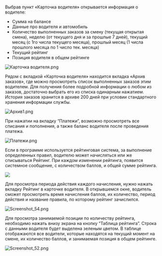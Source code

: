 Выбрав пункт «Карточка водителя» открывается информация о водителе:

* Сумма на балансе
* Данные про водителя и автомобиль
* Количество выполненных заказов за смену (текущая открытая смена), неделю (от текущего дня и за прошлые 7 дней), текущий месяц (с 1го числа текущего месяца), прошлый месяц (1 числа прошлого месяца по 1 число тек. месяца)
* Текущий рейтинг
* Позиция водителя в общем рейтинге

![Карточка водителя.png](https://txcloud.atlassian.net/wiki/download/thumbnails/27525370/qF9y0v_GVMrpjICcrDHwIAABHjP10PdGmI-y5VY0lYq21CqI3dwX552vNOhg3iCpEyvSC-9CT4yBjuHGGDTpHb69SOKb0PvC4xtkFgNiftBiYynaKDPGzHO_OcYLBBOzoALVvU2A?version=1&modificationDate=1600351075473&cacheVersion=1&api=v2&width=176&height=142)

Рядом с вкладкой «Карточка водителя» находится вкладка «Архив заказов», где можно просмотреть список выполненных заказов этим водителем. Для получения более подробной информации о любом из заказов, достаточно выбрать его из списка одинарным нажатием. История заказов хранится в архиве 200 дней при условии стандартного хранения информации службы.

![Архив1.png](https://txcloud.atlassian.net/wiki/download/attachments/27525370/1-CD0ay0A1NTWWeVTNasw7rxTk_E8Ne3PKl3l8B2tPd2fx7ZZvnHsy1Ie7GksidGY7-n0C8wNuXcKLM69-KHvKif34fmFYKB59XAfwP78aUkZB_jNgUz2p0Zxq7y_usABYdjX_cJ?version=1&modificationDate=1600351128850&cacheVersion=1&api=v2)

При нажатии на вкладку “Платежи”, возможно просмотреть все списания и пополнения, а также баланс водителя после проведения платежа.

![Платежи.png](https://txcloud.atlassian.net/wiki/download/thumbnails/27525370/DlOZ-gWqhk-Tr4hxnms-27xrDL50zCgcrNrexqxiZJ0jR-nYBQOvmR0SqGmAqyI6NzWMocPYnR9yiFQo1hqf1BvWkdGvRD_RH4S0RGMtgf3j_M0BP6pJp2qxVJJKMhRxfsxbr1eX?version=1&modificationDate=1600351153603&cacheVersion=1&api=v2&width=176&height=75)

Если в программе используется рейтинговая система, за выполнение определенных правил, водителю может начисляться или же списываться Рейтинг. При каждом изменении рейтинга, появится системное сообщение, с количеством баллов, и общей сумме рейтинга.

![](https://txcloud.atlassian.net/wiki/download/thumbnails/27525370/6UcEJ1bZMYT6qU4SxocxeDP8OKhqbq90fEf_me_sYTlVoLxl7IAO97Rx1S24nx_AQqDOHmq6G3nb0u4HSx2AXH_2iC2zPTHH0WUvg-j3LrzPckSh7ae6TRrglqMcr3N9WPwV33DZ?version=1&modificationDate=1600351176366&cacheVersion=1&api=v2&width=176&height=65)

Для просмотра периода действия каждого начисления, нужно нажать вкладку Рейтинг в карточке водителя. В открывшемся окне, водитель сможет просмотреть время начисления баллов, их количество, период действия и название правила, по которому рейтинг зачислился.

![Screenshot_54.png](https://txcloud.atlassian.net/wiki/download/attachments/27525370/8Kgjl-0Jxt8UcOQHTFWmCt861sox5X90ItkhPudLi63thx-8vWS59lE9mQCsNPTKHL85XwKy2XK0wIimPJRtC50sVVJEX1ZnNh_5gwwtRJk_1f1pPE3-EWSw20diYK_oljG1udn4?version=1&modificationDate=1600351197461&cacheVersion=1&api=v2)

Для просмотра занимаемой позиции по количеству рейтинга, необходимо нажать внизу экрана на кнопку “Таблица рейтинга”. Строка с данными водителя будет выделена зеленым цветом. В таблице отображаются все водители, которые находятся на текущий момент на смене, их количество баллов, и занимаемая позиция в общем рейтинге.

![Screenshot_52.png](https://txcloud.atlassian.net/wiki/download/attachments/27525370/KSn4icffmfOAyZzNo3-JXIwz_Vzn8X426Tvk2o9ReorWdUgs3k70c466f3iXjqw_OmjAkwrjgXO_Xu0NNwWaAapXWv3w7gOlNMnKoEs-h1yU0dY0N1rKRnE_nPIB0edoW-kNEsxi?version=1&modificationDate=1600351212057&cacheVersion=1&api=v2)